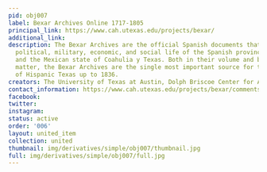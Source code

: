 ```yaml
---
pid: obj007
label: Bexar Archives Online 1717-1805
principal_link: https://www.cah.utexas.edu/projects/bexar/
additional_link: 
description: The Bexar Archives are the official Spanish documents that preserve the
  political, military, economic, and social life of the Spanish province of Texas
  and the Mexican state of Coahulia y Texas. Both in their volume and breadth of subject
  matter, the Bexar Archives are the single most important source for the history
  of Hispanic Texas up to 1836.
creators: The University of Texas at Austin, Dolph Briscoe Center for American History
contact_information: https://www.cah.utexas.edu/projects/bexar/comments.php
facebook: 
twitter: 
instagram: 
status: active
order: '006'
layout: united_item
collection: united
thumbnail: img/derivatives/simple/obj007/thumbnail.jpg
full: img/derivatives/simple/obj007/full.jpg
---
```

